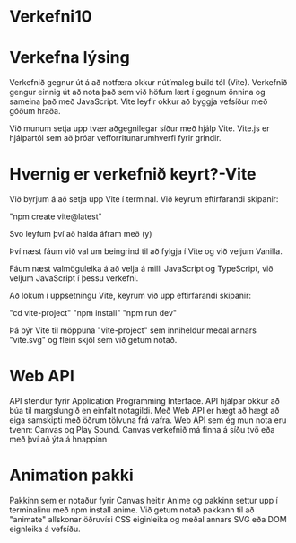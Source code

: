 # Verkefni10

# Verkefna lýsing
Verkefnið gegnur út á að notfæra okkur nútímaleg build tól (Vite). Verkefnið gengur einnig út að nota það sem við höfum lært í gegnum önnina og sameina það með JavaScript. Vite leyfir okkur að byggja vefsíður með góðum hraða. 

Við munum setja upp tvær aðgegnilegar síður með hjálp Vite. Vite.js er hjálpartól sem að þróar vefforritunarumhverfi fyrir grindir. 



# Hvernig er verkefnið keyrt?-Vite
Við byrjum á að setja upp Vite í terminal. Við keyrum eftirfarandi skipanir:

"npm create vite@latest"

Svo leyfum því að halda áfram með (y)

Því næst fáum við val um beingrind til að fylgja í Vite og við veljum Vanilla. 

Fáum næst valmöguleika á að velja á milli JavaScript og TypeScript, við veljum JavaScript í þessu verkefni. 

Að lokum í uppsetningu Vite, keyrum við upp eftirfarandi skipanir:

"cd vite-project"
"npm install"
"npm run dev"
 
 Þá býr Vite til möppuna "vite-project" sem inniheldur meðal annars "vite.svg" og fleiri skjöl sem við getum notað. 



# Web API
API stendur fyrir Application Programming Interface. API hjálpar okkur að búa til margslungið en einfalt notagildi. Með Web API er hægt að hægt að eiga samskipti með öðrum tölvuna frá vafra. 
Web API sem ég mun nota eru tvenn: Canvas og Play Sound. Canvas verkefnið má finna á síðu tvö eða með því að ýta á hnappinn 



# Animation pakki
Pakkinn sem er notaður fyrir Canvas heitir Anime og pakkinn settur upp í terminalinu með npm install anime. 
Við getum notað pakkann til að "animate" allskonar öðruvísi CSS eiginleika og meðal annars SVG eða DOM eignleika á vefsíðu. 



